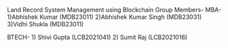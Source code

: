Land Record System Management using Blockchain
Group Members-
MBA- 1)Abhishek Kumar (MDB23011)
     2)Abhishek Kumar Singh (MDB23031)
     3)Vidhi Shukla (MDB23011)

BTECH- 1) Shivi Gupta (LCB2021041)
       2) Sumit Raj (LCB2021016)
